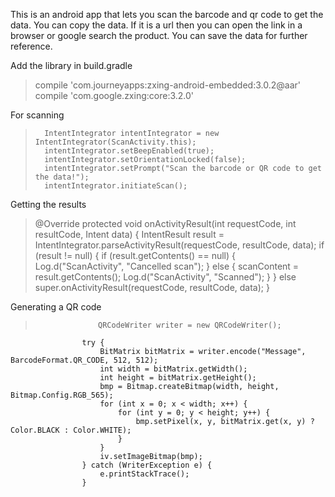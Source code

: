 This is an android app that lets you scan the barcode and qr code to get the data. You can copy the data. If it is a url then you can open the link in a browser or google search the product. You can save the data for further reference.

Add the library in build.gradle
> compile 'com.journeyapps:zxing-android-embedded:3.0.2@aar'
> compile 'com.google.zxing:core:3.2.0'

For scanning
>       IntentIntegrator intentIntegrator = new IntentIntegrator(ScanActivity.this);
>       intentIntegrator.setBeepEnabled(true);
>       intentIntegrator.setOrientationLocked(false);
>       intentIntegrator.setPrompt("Scan the barcode or QR code to get the data!");
>       intentIntegrator.initiateScan();

Getting the results
>   @Override
>   protected void onActivityResult(int requestCode, int resultCode, Intent data) {
>       IntentResult result = IntentIntegrator.parseActivityResult(requestCode, resultCode, data);
>       if (result != null) {
>           if (result.getContents() == null) {
>               Log.d("ScanActivity", "Cancelled scan");
>           } else {
>               scanContent = result.getContents();
>               Log.d("ScanActivity", "Scanned");
>           }
>       } else
>           super.onActivityResult(requestCode, resultCode, data);
>   }

Generating a QR code
>                   QRCodeWriter writer = new QRCodeWriter();
                    try {
                        BitMatrix bitMatrix = writer.encode("Message", BarcodeFormat.QR_CODE, 512, 512);
                        int width = bitMatrix.getWidth();
                        int height = bitMatrix.getHeight();
                        bmp = Bitmap.createBitmap(width, height, Bitmap.Config.RGB_565);
                        for (int x = 0; x < width; x++) {
                            for (int y = 0; y < height; y++) {
                                bmp.setPixel(x, y, bitMatrix.get(x, y) ? Color.BLACK : Color.WHITE);
                            }
                        }
                        iv.setImageBitmap(bmp);
                    } catch (WriterException e) {
                        e.printStackTrace();
                    }
